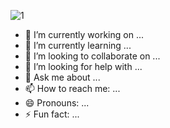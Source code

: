 

![1](https://user-images.githubusercontent.com/82829377/220737623-9b0d7e89-857a-41ec-a670-4499fda13a3d.png)


- 🔭 I’m currently working on ...
- 🌱 I’m currently learning ...
- 👯 I’m looking to collaborate on ...
- 🤔 I’m looking for help with ...
- 💬 Ask me about ...
- 📫 How to reach me: ...
- 😄 Pronouns: ...
- ⚡ Fun fact: ...
